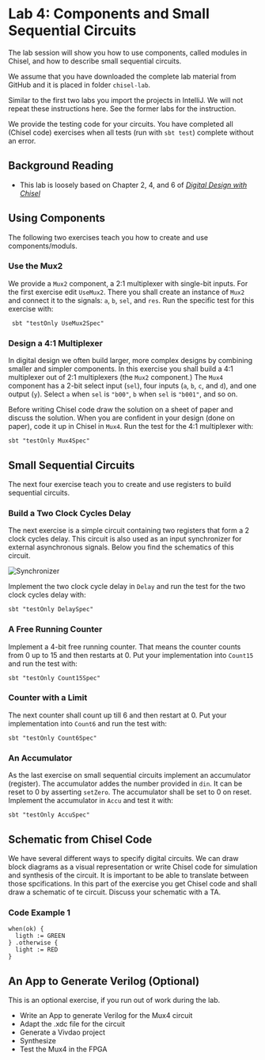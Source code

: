 # Lab 4: Components and Small Sequential Circuits

The lab session will show you how to use components, called modules in Chisel,
and how to describe small sequential circuits.

We assume that you have downloaded the complete lab material from GitHub
and it is placed in folder ```chisel-lab```.

Similar to the first two labs you import the projects in IntelliJ.
We will not repeat these instructions here. See the former labs for the
instruction.

We provide the testing code for your circuits. You have completed all
(Chisel code) exercises when all tests (run with ```sbt test```) complete
without an error.

## Background Reading

 * This lab is loosely based on Chapter 2, 4, and 6 of
*[Digital Design with Chisel](http://www.imm.dtu.dk/~masca/chisel-book.html)*

   
## Using Components

The following two exercises teach you how to create and use components/moduls.

### Use the Mux2

We provide a ```Mux2``` component, a 2:1 multiplexer with single-bit inputs.
For the first exercise edit ```UseMux2```. There you shall create an instance of
```Mux2``` and connect it to the signals: ```a```, ```b```, ```sel```, and ```res```.
Run the specific test for this exercise with:

```
 sbt "testOnly UseMux2Spec"
```
 
### Design a 4:1 Multiplexer

In digital design we often build larger, more complex designs by combining
smaller and simpler components. In this exercise you shall build a 4:1 multiplexer
out of 2:1 multiplexers (the ```Mux2``` component.) The ```Mux4``` component has
a 2-bit select input (```sel```), four inputs (```a```, ```b```, ```c```, and ```d```),
and one output (```y```). Select ```a``` when ```sel``` is ```"b00"```,
```b``` when ```sel``` is ```"b001"```, and so on.

Before writing Chisel code draw the solution on a sheet of paper and discuss the solution.
When you are confident in your design (done on paper), code it up in Chisel in ```Mux4```.
Run the test for the 4:1 multiplexer with:

```
sbt "testOnly Mux4Spec"
```

## Small Sequential Circuits

The next four exercise teach you to create and use registers to build
sequential circuits.

### Build a Two Clock Cycles Delay

The next exercise is a simple circuit containing two registers that form a 2 clock
cycles delay. This circuit is also used as an input synchronizer for external asynchronous
signals. Below you find the schematics of this circuit.

![Synchronizer](../figures/synchronizer.svg)

Implement the two clock cycle delay in ```Delay``` and run the test for the two clock cycles
delay with:

```
sbt "testOnly DelaySpec"
```

### A Free Running Counter

Implement a 4-bit free running counter. That means the counter counts from 0 up to
15 and then restarts at 0. Put your implementation into ```Count15``` and run the
test with:

```
sbt "testOnly Count15Spec"
```

### Counter with a Limit

The next counter shall count up till 6 and then restart at 0.
Put your implementation into ```Count6``` and run the
test with:

```
sbt "testOnly Count6Spec"
```

### An Accumulator

As the last exercise on small sequential circuits implement an accumulator (register).
The accumulator addes the number provided in ```din```. It can be reset to 0 by
asserting ```setZero```. The accumulator shall be set to 0 on reset.
Implement the accumulator in ```Accu``` and test it with:

```
sbt "testOnly AccuSpec"
```

## Schematic from Chisel Code

We have several different ways to specify digital circuits. We can draw block
diagrams as a visual representation or write Chisel code for simulation and
synthesis of the circuit. It is important to be able to translate between those
spcifications. In this part of the exercise you get Chisel code and shall draw
a schematic of te circuit. Discuss your schematic with a TA.

### Code Example 1

```
when(ok) {
  ligth := GREEN
} .otherwise {
  light := RED
}
```

## An App to Generate Verilog (Optional)

This is an optional exercise, if you run out of work during the lab.

 * Write an App to generate Verilog for the Mux4 circuit
 * Adapt the .xdc file for the circuit
 * Generate a Vivdao project
 * Synthesize
 * Test the Mux4 in the FPGA

